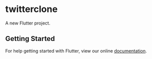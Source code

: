 # twitterclone

A new Flutter project.

## Getting Started

For help getting started with Flutter, view our online
[documentation](https://flutter.io/).
